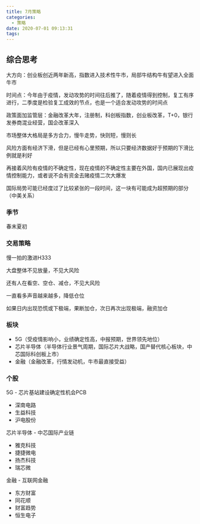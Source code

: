 ```yaml
---
title: 7月策略
categories:
  - 策略
date: 2020-07-01 09:13:31
tags:
---
```

## 综合思考

大方向：创业板创近两年新高，指数进入技术性牛市，局部牛结构牛有望进入全面牛市

时间点：今年由于疫情，发动攻势的时间往后推了，随着疫情得到控制，复工有序进行，二季度是检验复工成效的节点，也是一个适合发动攻势的时间点

政策面加监管层：金融改革大年，注册制，科创板指数，创业板改革，T+0，银行发券商混业经营，国企改革深入

市场整体大格局是多方合力，慢牛走势，快则短，慢则长

风险方面有经济下滑，但是已经有心里预期，所以只要经济数据好于预期的下滑比例就是利好

再接着风险有疫情的不确定性，现在疫情的不确定性主要在外国，国内已展现出疫情控制能力，或者说不会有资金去赌疫情二次大爆发

国际局势可能已经度过了比较紧张的一段时间，这一块有可能成为超预期的部分（中美关系）

### 季节

春末夏初

### 交易策略

慢一拍的激进H333

大盘整体不见放量，不见大风险

还有人在看空、空仓、减仓，不见大风险

一直看多声音越来越多，降低仓位

如果日内出现恐慌或下极端，果断加仓，次日再次出现极端，融资加仓

### 板块

* 5G（受疫情影响小，业绩确定性高，中报预期，世界领先地位）
* 芯片半导体（半导体行业景气周期，国际芯片大战略，国产替代核心板块，中芯国际科创板上市）
* 金融（金融改革，行情发动机，牛市最直接受益）

### 个股

5G - 芯片基站建设确定性机会PCB
* 深南电路
* 生益科技
* 沪电股份

芯片半导体 - 中芯国际产业链
* 雅克科技
* 捷捷微电
* 扬杰科技
* 瑞芯微

金融 - 互联网金融
* 东方财富
* 同花顺
* 财富趋势
* 恒生电子
